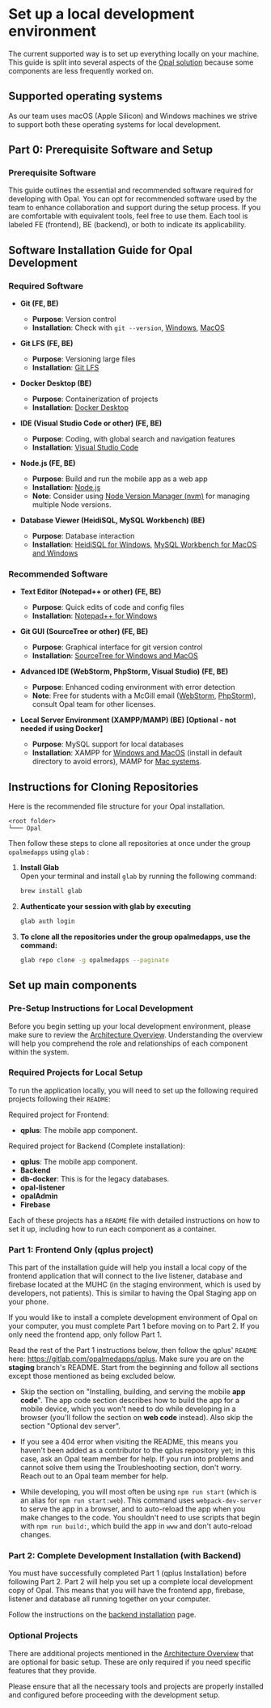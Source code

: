 # Set up a local development environment

The current supported way is to set up everything locally on your machine.
This guide is split into several aspects of the [Opal solution](architecture/index.md#high-level-architecture) because some components are less frequently worked on.

## Supported operating systems

As our team uses macOS (Apple Silicon) and Windows machines we strive to support both these operating systems for local development.

## Part 0: Prerequisite Software and Setup

### Prerequisite Software

This guide outlines the essential and recommended software required for developing with Opal. You can opt for recommended software used by the team to enhance collaboration and support during the setup process. If you are comfortable with equivalent tools, feel free to use them. Each tool is labeled FE (frontend), BE (backend), or both to indicate its applicability.

## Software Installation Guide for Opal Development

### Required Software

- **Git (FE, BE)**
    - **Purpose**: Version control
    - **Installation**: Check with `git --version`, [Windows](https://git-scm.com/download/win), [MacOS](https://git-scm.com/download/mac)

- **Git LFS (FE, BE)**
    - **Purpose**: Versioning large files
    - **Installation**: [Git LFS](https://git-lfs.github.com/)

- **Docker Desktop (BE)**
    - **Purpose**: Containerization of projects
    - **Installation**: [Docker Desktop](https://www.docker.com/products/docker-desktop/)

- **IDE (Visual Studio Code or other) (FE, BE)**
    - **Purpose**: Coding, with global search and navigation features
    - **Installation**: [Visual Studio Code](https://code.visualstudio.com/)

- **Node.js (FE, BE)**
    - **Purpose**: Build and run the mobile app as a web app
    - **Installation**: [Node.js](https://nodejs.org/en)
    - **Note**: Consider using [Node Version Manager (nvm)](https://github.com/nvm-sh/nvm) for managing multiple Node versions.

- **Database Viewer (HeidiSQL, MySQL Workbench) (BE)**
    - **Purpose**: Database interaction
    - **Installation**: [HeidiSQL for Windows](https://www.heidisql.com/download.php), [MySQL Workbench for MacOS and Windows](https://www.mysql.com/products/workbench/)

### Recommended Software

- **Text Editor (Notepad++ or other) (FE, BE)**
    - **Purpose**: Quick edits of code and config files
    - **Installation**: [Notepad++ for Windows](https://notepad-plus-plus.org/downloads/)

- **Git GUI (SourceTree or other) (FE, BE)**
    - **Purpose**: Graphical interface for git version control
    - **Installation**: [SourceTree for Windows and MacOS](https://www.sourcetreeapp.com/)

- **Advanced IDE (WebStorm, PhpStorm, Visual Studio) (FE, BE)**
    - **Purpose**: Enhanced coding environment with error detection
    - **Note**: Free for students with a McGill email ([WebStorm](https://www.jetbrains.com/webstorm/download/#section=windows), [PhpStorm](https://www.jetbrains.com/phpstorm/download/#section=windows)), consult Opal team for other licenses.

- **Local Server Environment (XAMPP/MAMP) (BE) [Optional - not needed if using Docker]**
    - **Purpose**: MySQL support for local databases
    - **Installation**: XAMPP for [Windows and MacOS](https://www.apachefriends.org/index.html) (install in default directory to avoid errors), MAMP for [Mac systems](https://www.mamp.info/en/downloads/).

## Instructions for Cloning Repositories

Here is the recommended file structure for your Opal installation.

```
<root folder>
└─── Opal
```

Then follow these steps to clone all repositories at once under the group `opalmedapps` using `glab` :

1. **Install Glab**  
   Open your terminal and install `glab` by running the following command:

   ```bash
   brew install glab
   ```

2. **Authenticate your session with glab by executing**

   ```bash
   glab auth login
   ```

3. **To clone all the repositories under the group opalmedapps, use the command:**

   ```bash
   glab repo clone -g opalmedapps --paginate
   ```

## Set up main components

### Pre-Setup Instructions for Local Development

Before you begin setting up your local development environment, please make sure to review the [Architecture Overview](https://opalmedapps.gitlab.io/docs/architecture/). Understanding the overview will help you comprehend the role and relationships of each component within the system.

### Required Projects for Local Setup

To run the application locally, you will need to set up the following required projects following their `README`:

Required project for Frontend:

- **qplus**: The mobile app component.
  
Required project for Backend (Complete installation):

- **qplus**: The mobile app component.
- **Backend**
- **db-docker**: This is for the legacy databases.
- **opal-listener**
- **opalAdmin**
- **Firebase**

Each of these projects has a `README` file with detailed instructions on how to set it up, including how to run each component as a container.

### Part 1: Frontend Only (qplus project)

This part of the installation guide will help you install a local copy of the frontend application that will connect to the live listener, database and firebase located at the MUHC (in the staging environment, which is used by developers, not patients).
This is similar to having the Opal Staging app on your phone.

If you would like to install a complete development environment of Opal on your computer, you must complete Part 1 before moving on to Part 2. If you only need the frontend app, only follow Part 1.

Read the rest of the Part 1 instructions below, then follow the qplus' `README` here: https://gitlab.com/opalmedapps/qplus.
Make sure you are on the **staging** branch's README. Start from the beginning and follow all sections except
those mentioned as being excluded below.

- Skip the section on "Installing, building, and serving the mobile **app code**". The app code section describes how to build
    the app for a mobile device, which you won't need to do while developing in a browser (you'll follow the section on **web code**
    instead).  Also skip the section "Optional dev server".

- If you see a 404 error when visiting the README, this means you haven't been added as a contributor to the qplus repository yet;
    in this case, ask an Opal team member for help. If you run into problems and cannot solve them using the Troubleshooting section,
    don't worry. Reach out to an Opal team member for help.

- While developing, you will most often be using `npm run start` (which is an alias for `npm run start:web`).
    This command uses `webpack-dev-server` to serve the app in a browser, and to auto-reload the app when you make changes to the code.
    You shouldn't need to use scripts that begin with `npm run build:`, which build the app in `www` and don't auto-reload changes.

### Part 2: Complete Development Installation (with Backend)

You must have successfully completed Part 1 (qplus Installation) before following Part 2. Part 2 will help you set up a complete local development copy of Opal. This means that you will have the frontend app, firebase, listener and database all running together on your computer.

Follow the instructions on the [backend installation](./backend-installation.md) page.

### Optional Projects

There are additional projects mentioned in the [Architecture Overview](https://opalmedapps.gitlab.io/docs/architecture/) that are optional for basic setup. These are only required if you need specific features that they provide.

Please ensure that all the necessary tools and projects are properly installed and configured before proceeding with the development setup.
